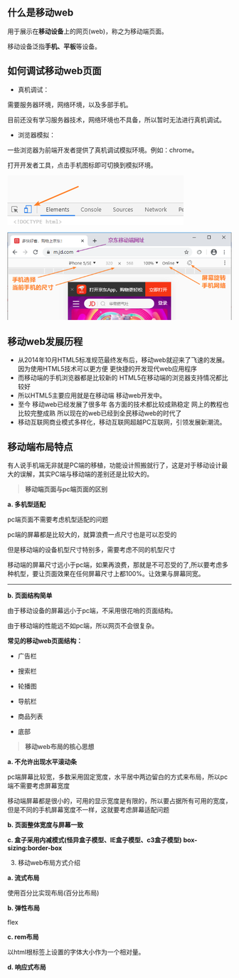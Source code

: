 ## 什么是移动web

用于展示在**移动设备**上的网页(web)，称之为移动端页面。

移动设备泛指**手机、平板**等设备。

## 如何调试移动web页面

+ 真机调试：

需要服务器环境，网络环境，以及多部手机。

目前还没有学习服务器技术，网络环境也不具备，所以暂时无法进行真机调试。

+ 浏览器模拟：

一些浏览器为前端开发者提供了真机调试模拟环境。例如：chrome。

打开开发者工具，点击手机图标即可切换到模拟环境。

 ![1591148716539](assets/1591148716539.png)

 ![1591149212629](assets/1591149212629.png)

## 移动web发展历程

- 从2014年10月HTML5标准规范最终发布后，移动web就迎来了飞速的发展。因为使用HTML5技术可以更方便 更快捷的开发现代web应用程序 
- 而移动端的手机浏览器都是比较新的 HTML5在移动端的浏览器支持情况都比较好 
- 所以HTML5主要应用就是在移动端 移动web开发中。
- 至今  移动web已经发展了很多年 各方面的技术都比较成熟稳定 网上的教程也比较完整成熟 所以现在的web已经到全民移动web的时代了
- 移动互联网商业模式多样化，移动互联网超越PC互联网，引领发展新潮流。

## 移动端布局特点

有人说手机端无非就是PC端的移植，功能设计照搬就行了，这是对于移动设计最大的误解，其实PC端与移动端的差别还是比较大的。
> **移动端页面与pc端页面的区别**

**a. 多机型适配**

pc端页面不需要考虑机型适配的问题

pc端的屏幕都是比较大的，就算浪费一点尺寸也是可以忍受的

但是移动端的设备机型尺寸特别多，需要考虑不同的机型尺寸

移动端的屏幕尺寸远小于pc端，如果再浪费，那就是不可忍受的了,所以要考虑多种机型，要让页面效果在任何屏幕尺寸上都100%。让效果与屏幕同宽。

---

 **b. 页面结构简单**

 由于移动设备的屏幕远小于pc端，不采用很花哨的页面结构。

 由于移动端的性能远不如pc端，所以网页不会很复杂。

 **常见的移动web页面结构：**

-  广告栏

- 搜索栏

- 轮播图

- 导航栏

- 商品列表
- 底部



> **移动web布局的核心思想**

 **a. 不允许出现水平滚动条**

pc端屏幕比较宽，多数采用固定宽度，水平居中两边留白的方式来布局，所以pc端不需要考虑屏幕宽度


移动端屏幕都是很小的，可用的显示宽度是有限的，所以要占据所有可用的宽度，但是不同的手机屏幕宽度不一样，这就要考虑屏幕适配问题

 **b. 页面整体宽度与屏幕一致**

 **c. 盒子采用内减模式(怪异盒子模型、IE盒子模型、c3盒子模型)		box-sizing:border-box**



3. 移动web布局方式介绍

 **a. 流式布局**

使用百分比实现布局(百分比布局)

 **b. 弹性布局**

flex

 **c. rem布局**

以html根标签上设置的字体大小作为一个相对量。

 **d. 响应式布局**
